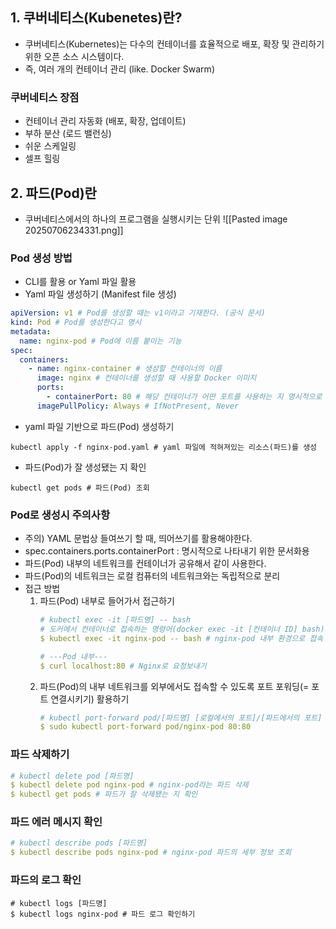 ## 1. 쿠버네티스(Kubenetes)란?
- 쿠버네티스(Kubernetes)는 다수의 컨테이너를 효율적으로 배포, 확장 및 관리하기 위한 오픈 소스 시스템이다.
- 즉, 여러 개의 컨테이너 관리 (like. Docker Swarm)
### 쿠버네티스 장점
- 컨테이너 관리 자동화 (배포, 확장, 업데이트)
- 부하 분산 (로드 밸런싱)
- 쉬운 스케일링
- 셀프 힐링
## 2. 파드(Pod)란
- 쿠버네티스에서의 하나의 프로그램을 실행시키는 단위
![[Pasted image 20250706234331.png]]

### Pod 생성 방법
- CLI를 활용 or Yaml 파일 활용
- Yaml 파일 생성하기 (Manifest file 생성)
```yaml
apiVersion: v1 # Pod를 생성할 때는 v1이라고 기재한다. (공식 문서)
kind: Pod # Pod를 생성한다고 명시
metadata:
  name: nginx-pod # Pod에 이름 붙이는 기능
spec:
  containers:
    - name: nginx-container # 생성할 컨테이너의 이름
      image: nginx # 컨테이너를 생성할 때 사용할 Docker 이미지
      ports:
        - containerPort: 80 # 해당 컨테이너가 어떤 포트를 사용하는 지 명시적으로 표현
      imagePullPolicy: Always # IfNotPresent, Never
```

- yaml 파일 기반으로 파드(Pod) 생성하기
```
kubectl apply -f nginx-pod.yaml # yaml 파일에 적혀져있는 리소스(파드)를 생성
```
- 파드(Pod)가 잘 생성됐는 지 확인
```
kubectl get pods # 파드(Pod) 조회
```
### Pod로 생성시 주의사항
- 주의) YAML 문법상 들여쓰기 할 때, 띄어쓰기를 활용해야한다.
- spec.containers.ports.containerPort : 명시적으로 나타내기 위한 문서화용
- 파드(Pod) 내부의 네트워크를 컨테이너가 공유해서 같이 사용한다.
- 파드(Pod)의 네트워크는 로컬 컴퓨터의 네트워크와는 독립적으로 분리
- 접근 방법
	1. 파드(Pod) 내부로 들어가서 접근하기
		```yaml
		# kubectl exec -it [파드명] -- bash
		# 도커에서 컨테이너로 접속하는 명령어(docker exec -it [컨테이너 ID] bash)와 비슷
		$ kubectl exec -it nginx-pod -- bash # nginx-pod 내부 환경으로 접속
		
		# ---Pod 내부---
		$ curl localhost:80 # Nginx로 요청보내기
		```
	2. 파드(Pod)의 내부 네트워크를 외부에서도 접속할 수 있도록 포트 포워딩(= 포트 연결시키기) 활용하기
		```yaml
		# kubectl port-forward pod/[파드명] [로컬에서의 포트]/[파드에서의 포트]
		$ sudo kubectl port-forward pod/nginx-pod 80:80
		```

### 파드 삭제하기
```yaml
# kubectl delete pod [파드명] 
$ kubectl delete pod nginx-pod # nginx-pod라는 파드 삭제 
$ kubectl get pods # 파드가 잘 삭제됐는 지 확인
```

### 파드 에러 메시지 확인
```yaml
# kubectl describe pods [파드명]
$ kubectl describe pods nginx-pod # nginx-pod 파드의 세부 정보 조회
```

### 파드의 로그 확인
```shell
# kubectl logs [파드명]
$ kubectl logs nginx-pod # 파드 로그 확인하기
```
